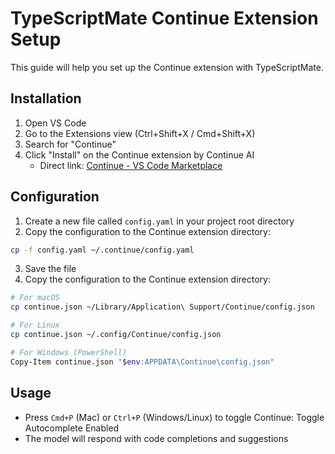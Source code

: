 # TypeScriptMate Continue Extension Setup

This guide will help you set up the Continue extension with TypeScriptMate.

## Installation

1. Open VS Code
2. Go to the Extensions view (Ctrl+Shift+X / Cmd+Shift+X)
3. Search for "Continue"
4. Click "Install" on the Continue extension by Continue AI
   - Direct link: [Continue - VS Code Marketplace](https://marketplace.visualstudio.com/items?itemName=Continue.continue)

## Configuration

1. Create a new file called `config.yaml` in your project root directory
2. Copy the configuration to the Continue extension directory:

```bash
cp -f config.yaml ~/.continue/config.yaml
```

3. Save the file
4. Copy the configuration to the Continue extension directory:

```bash
# For macOS
cp continue.json ~/Library/Application\ Support/Continue/config.json

# For Linux
cp continue.json ~/.config/Continue/config.json

# For Windows (PowerShell)
Copy-Item continue.json "$env:APPDATA\Continue\config.json"
```

## Usage

- Press `Cmd+P` (Mac) or `Ctrl+P` (Windows/Linux) to toggle Continue: Toggle Autocomplete Enabled
- The model will respond with code completions and suggestions
